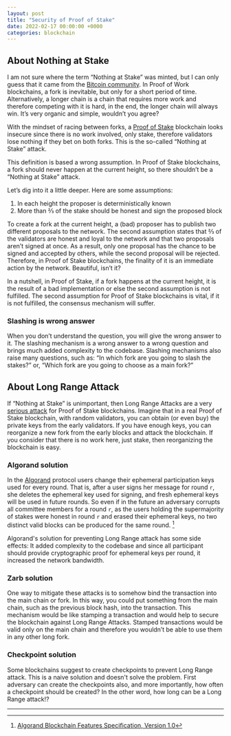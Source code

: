 ```yaml
---
layout: post
title: "Security of Proof of Stake"
date: 2022-02-17 00:00:00 +0000
categories: blockchain
---
```


## About Nothing at Stake

I am not sure where the term “Nothing at Stake” was minted, but I can only guess that it came from the [Bitcoin community](https://bitcointalk.org/index.php?topic=897488.0). In Proof of Work blockchains, a fork is inevitable, but only for a short period of time. Alternatively, a longer chain is a chain that requires more work and therefore competing with it is hard, in the end, the longer chain will always win. It’s very organic and simple, wouldn’t you agree?

With the mindset of racing between forks, a [Proof of Stake](https://bitcointalk.org/index.php?topic=27787.0) blockchain looks insecure since there is no work involved, only stake, therefore validators lose nothing if they bet on both forks. This is the so-called “Nothing at Stake” attack.

This definition is based a wrong assumption. In Proof of Stake blockchains, a fork should never happen at the current height, so there shouldn’t be a “Nothing at Stake” attack.

Let’s dig into it a little deeper. Here are some assumptions:
1. In each height the proposer is deterministically known
2. More than ⅔ of the stake should be honest and sign the proposed block

To create a fork at the current height, a (bad) proposer has to publish two different proposals to the network. The second assumption states that ⅔ of the validators are honest and loyal to the network and that two proposals aren’t signed at once. As a result, only one proposal has the chance to be signed and accepted by others, while the second proposal will be rejected. Therefore, in Proof of Stake blockchains, the finality of it is an immediate action by the network. Beautiful, isn’t it?

In a nutshell, in Proof of Stake, if a fork happens at the current height, it is the result of a bad implementation or else the second assumption is not fulfilled. The second assumption for Proof of Stake blockchains is vital, if it is not fulfilled, the consensus mechanism will suffer.

### Slashing is wrong answer

When you don’t understand the question, you will give the wrong answer to it. The slashing mechanism is a wrong answer to a wrong question and brings much added complexity to the codebase. Slashing mechanisms also raise many questions, such as: “In which fork are you going to slash the stakes?” or, “Which fork are you going to choose as a main fork?”

## About Long Range Attack

If “Nothing at Stake” is unimportant, then Long Range Attacks are a very [serious attack](https://bitcointalk.org/index.php?topic=1382241.0) for Proof of Stake blockchains. Imagine that in a real Proof of Stake blockchain, with random validators, you can obtain (or even buy) the private keys from the early validators. If you have enough keys, you can reorganize a new fork from the early blocks and attack the blockchain. If you consider that there is no work here, just stake, then reorganizing the blockchain is easy.

### Algorand solution

In the [Algorand](https://www.algorand.com/) protocol users change their ephemeral participation keys used for every round. That is, after a user signs her message for round `r`, she deletes the ephemeral key used for signing, and fresh ephemeral keys will be used in future rounds. So even if in the future an adversary corrupts all committee members for a round `r`, as the users holding the supermajority of stakes were honest in round `r` and erased their ephemeral
keys, no two distinct valid blocks can be produced for the same round. [^1]

Algorand's solution for preventing Long Range attack has some side effects: It added complexity to the codebase and since all participant should provide cryptographic proof for ephemeral keys per round, it increased the network bandwidth.


### Zarb solution

One way to mitigate these attacks is to somehow bind the transaction into the main chain or fork. In this way, you could put something from the main chain, such as the previous block hash, into the transaction. This mechanism would be like stamping a transaction and would help to secure the blockchain against Long Range Attacks. Stamped transactions would be valid only on the main chain and therefore you wouldn’t be able to use them in any other long fork.

### Checkpoint solution

Some blockchains suggest to create checkpoints to prevent Long Range attack. This is a naive solution and doesn't solve the problem. First adversary can create the checkpoints also, and more importantly, how often a checkpoint should be created? In the other word, how long can be a Long Range attack!?

---

[^1]: [Algorand Blockchain Features Specification, Version 1.0](https://github.com/algorandfoundation/specs/blob/master/overview/Algorand_v1_spec-2.pdf)
